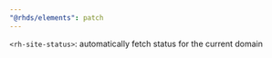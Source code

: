 ```yaml
---
"@rhds/elements": patch
---
```

`<rh-site-status>`: automatically fetch status for the current domain
